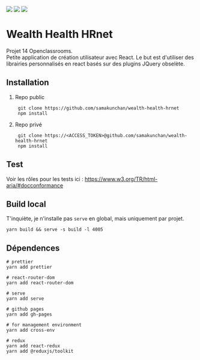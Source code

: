 [![](https://img.shields.io/badge/Plateform-Openclassroom-7451eb)](https://openclassrooms.com)
[![](https://img.shields.io/badge/Projet-Projet_13-blue)]()
[![](https://img.shields.io/badge/View_projet-Click_here-darkGreen)](https://samakunchan.github.io/wealth-health-hrnet/)

# Wealth Health HRnet

Projet 14 Openclassrooms. <br>
Petite application de création utilisateur avec React. Le but est d'utiliser des librairies personnalisés en react basés sur des plugins JQuery obselète.

## Installation

1. Repo public

        git clone https://github.com/samakunchan/wealth-health-hrnet
        npm install
2. Repo privé

        git clone https://<ACCESS_TOKEN>@github.com/samakunchan/wealth-health-hrnet
        npm install

## Test

Voir les rôles pour les tests ici : https://www.w3.org/TR/html-aria/#docconformance


## Build local

T'inquiète, je n'installe pas `serve` en global, mais uniquement par projet.

```shell
yarn build && serve -s build -l 4005
```

## Dépendences

```shell
# prettier
yarn add prettier
```
```shell
# react-router-dom
yarn add react-router-dom
```
```shell
# serve
yarn add serve
```
```shell
# github pages
yarn add gh-pages
```
```shell
# for management environment
yarn add cross-env
```
```shell
# redux
yarn add react-redux
yarn add @reduxjs/toolkit
```

